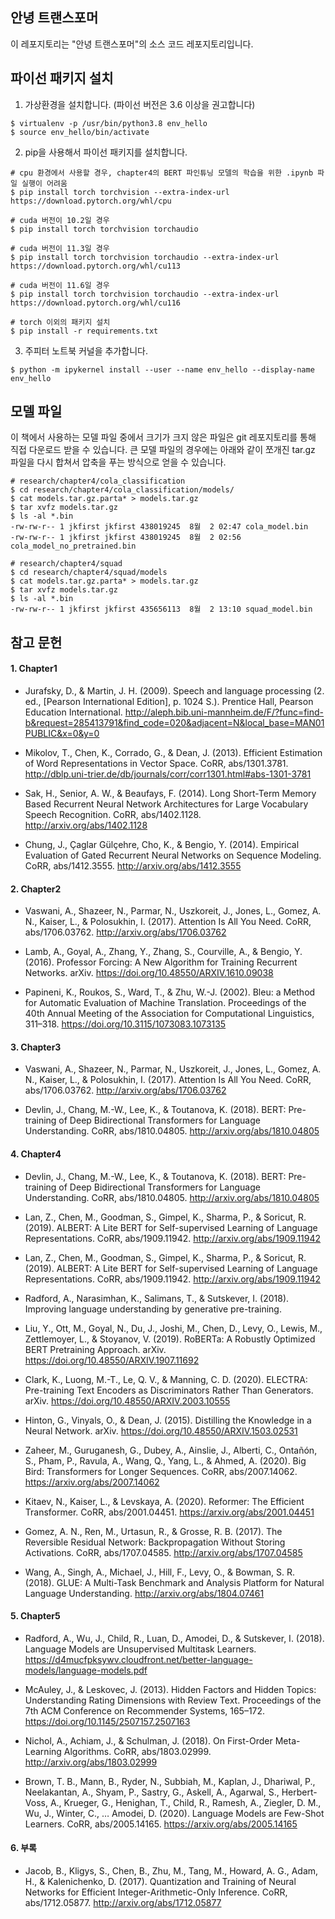 안녕 트랜스포머
------------------------

이 레포지토리는 "안녕 트랜스포머"의 소스 코드 레포지토리입니다.


파이선 패키지 설치
------------------------
1. 가상환경을 설치합니다. (파이선 버전은 3.6 이상을 권고합니다)
```
$ virtualenv -p /usr/bin/python3.8 env_hello
$ source env_hello/bin/activate
```

2. pip을 사용해서 파이선 패키지를 설치합니다.
```
# cpu 환경에서 사용할 경우, chapter4의 BERT 파인튜닝 모델의 학습을 위한 .ipynb 파일 실행이 어려움
$ pip install torch torchvision --extra-index-url https://download.pytorch.org/whl/cpu

# cuda 버전이 10.2일 경우
$ pip install torch torchvision torchaudio

# cuda 버전이 11.3일 경우
$ pip install torch torchvision torchaudio --extra-index-url https://download.pytorch.org/whl/cu113

# cuda 버전이 11.6일 경우
$ pip install torch torchvision torchaudio --extra-index-url https://download.pytorch.org/whl/cu116

# torch 이외의 패키지 설치
$ pip install -r requirements.txt
```

3. 주피터 노트북 커널을 추가합니다.
```
$ python -m ipykernel install --user --name env_hello --display-name env_hello
```

모델 파일
------------------------
이 책에서 사용하는 모델 파일 중에서 크기가 크지 않은 파일은 git 레포지토리를 통해 직접 다운로드 받을 수 있습니다. 큰 모델 파일의 경우에는 아래와 같이 쪼개진 tar.gz 파일을 다시 합쳐서 압축을 푸는 방식으로 얻을 수 있습니다.
```
# research/chapter4/cola_classification
$ cd research/chapter4/cola_classification/models/
$ cat models.tar.gz.parta* > models.tar.gz
$ tar xvfz models.tar.gz
$ ls -al *.bin
-rw-rw-r-- 1 jkfirst jkfirst 438019245  8월  2 02:47 cola_model.bin
-rw-rw-r-- 1 jkfirst jkfirst 438019245  8월  2 02:56 cola_model_no_pretrained.bin

# research/chapter4/squad
$ cd research/chapter4/squad/models
$ cat models.tar.gz.parta* > models.tar.gz
$ tar xvfz models.tar.gz
$ ls -al *.bin
-rw-rw-r-- 1 jkfirst jkfirst 435656113  8월  2 13:10 squad_model.bin
```

참고 문헌
------------------------
[//]: # (https://asouqi.github.io/bibtex-converter/)

#### 1. Chapter1
- Jurafsky, D., & Martin, J. H. (2009). Speech and language processing (2. ed., [Pearson International Edition], p. 1024 S.). Prentice Hall, Pearson Education International. http://aleph.bib.uni-mannheim.de/F/?func=find-b&request=285413791&find_code=020&adjacent=N&local_base=MAN01PUBLIC&x=0&y=0

- Mikolov, T., Chen, K., Corrado, G., & Dean, J. (2013). Efficient Estimation of Word Representations in Vector Space. CoRR, abs/1301.3781. http://dblp.uni-trier.de/db/journals/corr/corr1301.html#abs-1301-3781

- Sak, H., Senior, A. W., & Beaufays, F. (2014). Long Short-Term Memory Based Recurrent Neural Network Architectures for Large Vocabulary Speech Recognition. CoRR, abs/1402.1128. http://arxiv.org/abs/1402.1128

- Chung, J., Çaglar Gülçehre, Cho, K., & Bengio, Y. (2014). Empirical Evaluation of Gated Recurrent Neural Networks on Sequence Modeling. CoRR, abs/1412.3555. http://arxiv.org/abs/1412.3555

#### 2. Chapter2
- Vaswani, A., Shazeer, N., Parmar, N., Uszkoreit, J., Jones, L., Gomez, A. N., Kaiser, L., & Polosukhin, I. (2017). Attention Is All You Need. CoRR, abs/1706.03762. http://arxiv.org/abs/1706.03762

- Lamb, A., Goyal, A., Zhang, Y., Zhang, S., Courville, A., & Bengio, Y. (2016). Professor Forcing: A New Algorithm for Training Recurrent Networks. arXiv. https://doi.org/10.48550/ARXIV.1610.09038

- Papineni, K., Roukos, S., Ward, T., & Zhu, W.-J. (2002). Bleu: a Method for Automatic Evaluation of Machine Translation. Proceedings of the 40th Annual Meeting of the Association for Computational Linguistics, 311–318. https://doi.org/10.3115/1073083.1073135

#### 3. Chapter3
- Vaswani, A., Shazeer, N., Parmar, N., Uszkoreit, J., Jones, L., Gomez, A. N., Kaiser, L., & Polosukhin, I. (2017). Attention Is All You Need. CoRR, abs/1706.03762. http://arxiv.org/abs/1706.03762

- Devlin, J., Chang, M.-W., Lee, K., & Toutanova, K. (2018). BERT: Pre-training of Deep Bidirectional Transformers for Language Understanding. CoRR, abs/1810.04805. http://arxiv.org/abs/1810.04805

#### 4. Chapter4
- Devlin, J., Chang, M.-W., Lee, K., & Toutanova, K. (2018). BERT: Pre-training of Deep Bidirectional Transformers for Language Understanding. CoRR, abs/1810.04805. http://arxiv.org/abs/1810.04805
- Lan, Z., Chen, M., Goodman, S., Gimpel, K., Sharma, P., & Soricut, R. (2019). ALBERT: A Lite BERT for Self-supervised Learning of Language Representations. CoRR, abs/1909.11942. http://arxiv.org/abs/1909.11942

- Lan, Z., Chen, M., Goodman, S., Gimpel, K., Sharma, P., & Soricut, R. (2019). ALBERT: A Lite BERT for Self-supervised Learning of Language Representations. CoRR, abs/1909.11942. http://arxiv.org/abs/1909.11942

- Radford, A., Narasimhan, K., Salimans, T., & Sutskever, I. (2018). Improving language understanding by generative pre-training.

- Liu, Y., Ott, M., Goyal, N., Du, J., Joshi, M., Chen, D., Levy, O., Lewis, M., Zettlemoyer, L., & Stoyanov, V. (2019). RoBERTa: A Robustly Optimized BERT Pretraining Approach. arXiv. https://doi.org/10.48550/ARXIV.1907.11692

- Clark, K., Luong, M.-T., Le, Q. V., & Manning, C. D. (2020). ELECTRA: Pre-training Text Encoders as Discriminators Rather Than Generators. arXiv. https://doi.org/10.48550/ARXIV.2003.10555

- Hinton, G., Vinyals, O., & Dean, J. (2015). Distilling the Knowledge in a Neural Network. arXiv. https://doi.org/10.48550/ARXIV.1503.02531

- Zaheer, M., Guruganesh, G., Dubey, A., Ainslie, J., Alberti, C., Ontañón, S., Pham, P., Ravula, A., Wang, Q., Yang, L., & Ahmed, A. (2020). Big Bird: Transformers for Longer Sequences. CoRR, abs/2007.14062. https://arxiv.org/abs/2007.14062

- Kitaev, N., Kaiser, L., & Levskaya, A. (2020). Reformer: The Efficient Transformer. CoRR, abs/2001.04451. https://arxiv.org/abs/2001.04451

- Gomez, A. N., Ren, M., Urtasun, R., & Grosse, R. B. (2017). The Reversible Residual Network: Backpropagation Without Storing Activations. CoRR, abs/1707.04585. http://arxiv.org/abs/1707.04585

- Wang, A., Singh, A., Michael, J., Hill, F., Levy, O., & Bowman, S. R. (2018). GLUE: A Multi-Task Benchmark and Analysis Platform for Natural Language Understanding. http://arxiv.org/abs/1804.07461

#### 5. Chapter5
- Radford, A., Wu, J., Child, R., Luan, D., Amodei, D., & Sutskever, I. (2018). Language Models are Unsupervised Multitask Learners. https://d4mucfpksywv.cloudfront.net/better-language-models/language-models.pdf

- McAuley, J., & Leskovec, J. (2013). Hidden Factors and Hidden Topics: Understanding Rating Dimensions with Review Text. Proceedings of the 7th ACM Conference on Recommender Systems, 165–172. https://doi.org/10.1145/2507157.2507163

- Nichol, A., Achiam, J., & Schulman, J. (2018). On First-Order Meta-Learning Algorithms. CoRR, abs/1803.02999. http://arxiv.org/abs/1803.02999

- Brown, T. B., Mann, B., Ryder, N., Subbiah, M., Kaplan, J., Dhariwal, P., Neelakantan, A., Shyam, P., Sastry, G., Askell, A., Agarwal, S., Herbert-Voss, A., Krueger, G., Henighan, T., Child, R., Ramesh, A., Ziegler, D. M., Wu, J., Winter, C., … Amodei, D. (2020). Language Models are Few-Shot Learners. CoRR, abs/2005.14165. https://arxiv.org/abs/2005.14165

#### 6. 부록
- Jacob, B., Kligys, S., Chen, B., Zhu, M., Tang, M., Howard, A. G., Adam, H., & Kalenichenko, D. (2017). Quantization and Training of Neural Networks for Efficient Integer-Arithmetic-Only Inference. CoRR, abs/1712.05877. http://arxiv.org/abs/1712.05877



